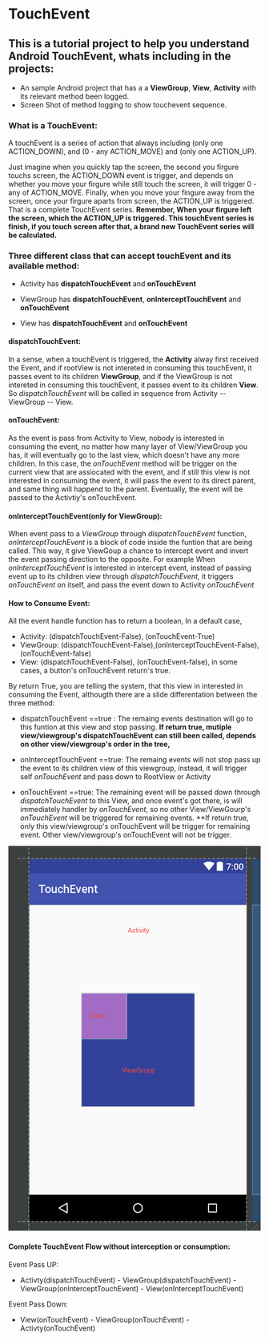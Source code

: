 # TouchEvent

## This is a tutorial project to help you understand Android TouchEvent, whats including in the projects:
- An sample Android project that has a a **ViewGroup**, **View**, **Activity** with its relevant method been logged.
- Screen Shot of method logging to show touchevent sequence.

### What is a TouchEvent:
A touchEvent is a series of action that always including (only one ACTION_DOWN), and (0 - any ACTION_MOVE) and (only one ACTION_UP).

Just imagine when you quickly tap the screen, the second you firgure touchs screen, the ACTION_DOWN event is trigger, and depends on whether you move your firgure while still touch the screen, it will trigger 0 - any of ACTION_MOVE. Finally, when you move your fingure away from the screen, once your firgure aparts from screen, the ACTION_UP is triggered. That is a complete TouchEvent series. __Remember, When your firgure left the screen, which the ACTION_UP is triggered. This touchEvent series is finish, if you touch screen after that, a brand new TouchEvent series will be calculated.__

### Three different class that can accept touchEvent and its available method:
- Activity has **dispatchTouchEvent** and **onTouchEvent**

- ViewGroup has **dispatchTouchEvent**, **onInterceptTouchEvent** and **onTouchEvent**

- View has **dispatchTouchEvent** and **onTouchEvent**

#### dispatchTouchEvent:
In a sense, when a touchEvent is triggered, the __Activity__ alway first received the Event, and if rootView is not intereted in consuming this touchEvent, it passes event to its children __ViewGroup__, and if the ViewGroup is not intereted in consuming this touchEvent, it passes event to its children __View__. So _dispatchTouchEvent_ will be called in sequence from Activity -- ViewGroup -- View.

#### onTouchEvent:
As the event is pass from Activity to View, nobody is interested in consuming the event, no matter how many layer of View/ViewGroup you has, it will eventually go to the last view, which doesn't have any more children. In this case, the _onTouchEvent_ method will be trigger on the current view that are assiocated with the event, and if still this view is not interested in consuming the event, it will pass the event to its direct parent, and same thing will happend to the parent. Eventually, the event will be passed to the Activtiy's onTouchEvent.

#### onInterceptTouchEvent(only for ViewGroup):
When event pass to a _ViewGroup_ through _dispatchTouchEvent_ function, _onInterceptTouchEvent_ is a block of code inside the funtion that are being called. This way, it give ViewGoup a chance to intercept event and invert the event passing direction to the opposite. For example When _onInterceptTouchEvent_ is interested in intercept event, instead of passing event up to its children view through _dispatchTouchEvent_, it triggers _onTouchEvent_ on itself, and pass the event down to Activity _onTouchEvent_

#### How to Consume Event:
All the event handle function has to return a boolean, In a default case, 
* Activity: (dispatchTouchEvent-False), (onTouchEvent-True)
* ViewGroup:  (dispatchTouchEvent-False),(onInterceptTouchEvent-False), (onTouchEvent-false)
* View:  (dispatchTouchEvent-False), (onTouchEvent-false), in some cases, a button's onTouchEvent return's true.

By return True, you are telling the system, that this view in interested in consuming the Event, althougth there are a slide differentation between the three method:
* dispatchTouchEvent ==true :  The remaing events destination will go to this funtion at this view and stop passing. **If return true, mutiple view/viewgroup's dispatchTouchEvent can still been called, depends on other view/viewgroup's order in the tree,**

* onInterceptTouchEvent ==true: The remaing events will not stop pass up the event to its children view of this viewgroup, instead, it will trigger self _onTouchEvent_ and pass down to RootView or Activity

* onTouchEvent ==true: The remaining event will be passed down through _dispatchTouchEvent_ to this View, and once event's got there, is will immediately handler by _onTouchEvent_, so no other View/ViewGourp's _onTouchEvent_ will be triggered for remaining events. **If return true, only this view/viewgroup's onTouchEvent will be trigger for remaining event. Other view/viewgroup's onTouchEvent will not be trigger.

![](https://github.com/allengotstuff/TouchEvent/blob/master/app/asset/Screen%20Shot%202017-09-08%20at%209.34.17%20PM.png)

####  Complete TouchEvent Flow without interception or consumption:

Event Pass UP:
* Activty(dispatchTouchEvent) - ViewGroup(dispatchTouchEvent) - ViewGroup(onInterceptTouchEvent) - View(onInterceptTouchEvent)

Event Pass Down:
* View(onTouchEvent) - ViewGroup(onTouchEvent) - Activty(onTouchEvent)


